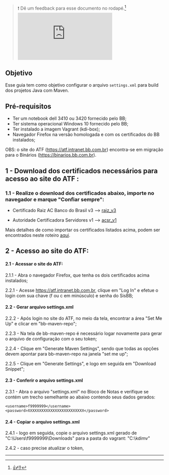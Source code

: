 > :exclamation: Dê um feedback para esse documento no rodapé.[^1]
![](https://eni.bb.com.br/eni1/matomo.php?idsite=469&amp;rec=1&amp;url=https://fontes.intranet.bb.com.br/dev/publico/roteiros/-/blob/master/enxovalBB/arquivados/como-configurar-settings-do-maven.md&amp;action_name=enxovalBB/arquivados/como-configurar-settings-do-maven)

## Objetivo

Esse guia tem como objetivo configurar o arquivo `settings.xml` para build dos projetos Java com Maven.


## Pré-requisitos

* Ter um notebook dell 3410 ou 3420 fornecido pelo BB;
* Ter sistema operacional Windows 10 fornecido pelo BB;
* Ter instalado a imagem Vagrant (kdi-box);
* Navegador Firefox na versão homologada e com os certificados do BB instalados;


OBS: o site do ATF (https://atf.intranet.bb.com.br) encontra-se em migração para o Binários (https://binarios.bb.com.br).


## 1 - Download dos certificados necessários para acesso ao site do ATF :

### 1.1 - Realize o download dos certificados abaixo, importe no navegador e marque "Confiar sempre":


- Certificado Raiz AC Banco do Brasil v3  --> [raiz_v3](https://pki.bb.com.br/ACRAIZC/cacerts/raiz_v3.der)

- Autoridade Certificadora Servidores v1  -->  [acsr_v1](https://pki.bb.com.br/ACINTA5/cacerts/acsr_v1.der)

Mais detalhes de como importar os certificados listados acima, podem ser encontrados neste roteiro [aqui](link).


## 2 - Acesso ao site do ATF:

#### 2.1 - Acessar o site do ATF:

2.1.1 - Abra o navegador Firefox, que tenha os dois certificados acima instalados;

2.2.1 - Acesse https://atf.intranet.bb.com.br, clique em "Log In" e efetue o login com sua chave (f ou c em minúsculo) e senha do SisBB;


#### 2.2 - Gerar arquivo settings.xml

2.2.2 - Após login no site do ATF, no meio da tela, encontrar a área "Set Me Up" e  clicar em "bb-maven-repo";

2.2.3 - Na tela de bb-maven-repo é necessário logar novamente para gerar o arquivo de configuração com o seu token;

2.2.4 - Clique em "Generate Maven Settings", sendo que todas as opções devem apontar para bb-maven-repo na janela "set me up";

2.2.5 - Clique em "Generate Settings", e logo em seguida em "Download Snippet";


#### 2.3 - Conferir o arquivo settings.xml

2.3.1 - Abra o arquivo "settings.xml" no Bloco de Notas e verifique se contém um trecho semelhante ao abaixo contendo seus dados gerados:

```
<username>f9999999</username>
<password>XXXXXXXXXXXXXXXXXXXXXXXXX</password>
```

#### 2.4 - Copiar o arquivo settings.xml

2.4.1 - logo em seguida, copie o arquivo settings.xml gerado de "C:\Users\f9999999\Downloads" para a pasta do vagrant: "C:\kdimv"

2.4.2 - caso precise atualizar o token, 




---
[^1]: [👍👎](http://feedback.dev.intranet.bb.com.br/?origem=roteiros&url_origem=fontes.intranet.bb.com.br/dev/publico/roteiros/-/blob/master/Diataxis/How-To/Build/como-configurar-settings-do-maven.md&internalidade=Diataxis/How-To/Build/como-configurar-settings-do-maven)
